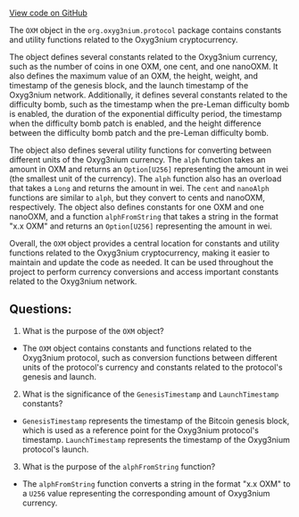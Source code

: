 [View code on GitHub](https://github.com/oxyg3nium/oxyg3nium/protocol/src/main/scala/org/oxyg3nium/protocol/OXM.scala)

The `OXM` object in the `org.oxyg3nium.protocol` package contains constants and utility functions related to the Oxyg3nium cryptocurrency. 

The object defines several constants related to the Oxyg3nium currency, such as the number of coins in one OXM, one cent, and one nanoOXM. It also defines the maximum value of an OXM, the height, weight, and timestamp of the genesis block, and the launch timestamp of the Oxyg3nium network. Additionally, it defines several constants related to the difficulty bomb, such as the timestamp when the pre-Leman difficulty bomb is enabled, the duration of the exponential difficulty period, the timestamp when the difficulty bomb patch is enabled, and the height difference between the difficulty bomb patch and the pre-Leman difficulty bomb.

The object also defines several utility functions for converting between different units of the Oxyg3nium currency. The `alph` function takes an amount in OXM and returns an `Option[U256]` representing the amount in wei (the smallest unit of the currency). The `alph` function also has an overload that takes a `Long` and returns the amount in wei. The `cent` and `nanoAlph` functions are similar to `alph`, but they convert to cents and nanoOXM, respectively. The object also defines constants for one OXM and one nanoOXM, and a function `alphFromString` that takes a string in the format "x.x OXM" and returns an `Option[U256]` representing the amount in wei.

Overall, the `OXM` object provides a central location for constants and utility functions related to the Oxyg3nium cryptocurrency, making it easier to maintain and update the code as needed. It can be used throughout the project to perform currency conversions and access important constants related to the Oxyg3nium network.
## Questions: 
 1. What is the purpose of the `OXM` object?
- The `OXM` object contains constants and functions related to the Oxyg3nium protocol, such as conversion functions between different units of the protocol's currency and constants related to the protocol's genesis and launch.

2. What is the significance of the `GenesisTimestamp` and `LaunchTimestamp` constants?
- `GenesisTimestamp` represents the timestamp of the Bitcoin genesis block, which is used as a reference point for the Oxyg3nium protocol's timestamp. `LaunchTimestamp` represents the timestamp of the Oxyg3nium protocol's launch.

3. What is the purpose of the `alphFromString` function?
- The `alphFromString` function converts a string in the format "x.x OXM" to a `U256` value representing the corresponding amount of Oxyg3nium currency.